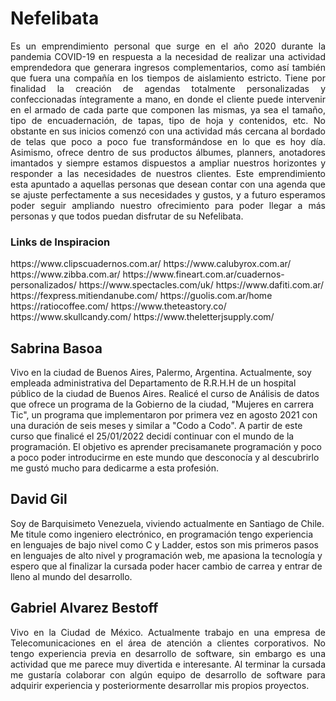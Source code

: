 <h1>Nefelibata</h1>
<p style="text-align: justify">Es un emprendimiento personal que surge en el año 2020 durante la pandemia COVID-19 en respuesta a la necesidad de realizar una actividad emprendedora que generara ingresos complementarios, como así también que fuera una compañía en los tiempos de aislamiento estricto.
Tiene por finalidad la creación de agendas totalmente personalizadas y confeccionadas íntegramente a mano, en donde el cliente puede intervenir en el armado de cada parte que componen las mismas, ya sea el tamaño, tipo de encuadernación, de tapas, tipo de hoja y contenidos, etc. No obstante en sus inicios comenzó con una actividad más cercana al bordado de telas que poco a poco fue transformándose en lo que es hoy día.
Asimismo, ofrece dentro de sus productos álbumes, planners, anotadores imantados y siempre estamos dispuestos a ampliar nuestros horizontes y responder a las necesidades de nuestros clientes.
Este emprendimiento esta apuntado a aquellas personas que desean contar con una agenda que se ajuste perfectamente a sus necesidades y gustos, y a futuro esperamos poder seguir ampliando nuestro ofrecimiento para poder llegar a más personas y que todos puedan disfrutar de su Nefelibata.</p>

<h3>Links de Inspiracion</h3>
<p>
https://www.clipscuadernos.com.ar/
https://www.calubyrox.com.ar/
https://www.zibba.com.ar/
https://www.fineart.com.ar/cuadernos-personalizados/
https://www.spectacles.com/uk/
https://www.dafiti.com.ar/
https://fexpress.mitiendanube.com/
https://guolis.com.ar/home
https://ratiocoffee.com/
https://www.theteastory.co/
https://www.skullcandy.com/
https://www.theletterjsupply.com/
</p>

<h2>Sabrina Basoa</h2>

<p>Vivo en la ciudad de Buenos Aires, Palermo, Argentina.
Actualmente, soy empleada administrativa del Departamento de R.R.H.H de un hospital público de la ciudad de Buenos Aires.
Realicé el curso de Análisis de datos que ofrece un programa de la Gobierno de la ciudad, "Mujeres en carrera Tic", un programa que implementaron por primera vez en agosto 2021 con una duración de seis meses y similar a "Codo a Codo". A partir de este curso que finalicé el 25/01/2022 decidí continuar con el mundo de la programación.
El objetivo es aprender precisamanete programación y poco a poco poder introducirme en este mundo que desconocía y al descubrirlo me gustó mucho para dedicarme a esta profesión.</p>

<h2>David Gil</h2>

<p>Soy de Barquisimeto Venezuela, viviendo actualmente en Santiago de Chile.
Me titule como ingeniero electrónico, en programación tengo experiencia en lenguajes de bajo nivel como C y Ladder, estos son mis primeros pasos en lenguajes de alto nivel y programación web, me apasiona la tecnología y espero que al finalizar la cursada poder hacer cambio de carrea y entrar de lleno al mundo del desarrollo.
</p>

<h2>Gabriel Alvarez Bestoff</h2>
<p style="text-align: justify">Vivo en la Ciudad de México. Actualmente trabajo en una empresa de Telecomunicaciones en el área de atención a clientes corporativos. No tengo experiencia previa en desarrollo de software, sin embargo es una actividad que me parece muy divertida e interesante. Al terminar la cursada me gustaría colaborar con algún equipo de desarrollo de software para adquirir experiencia y posteriormente desarrollar mis propios proyectos.</p>